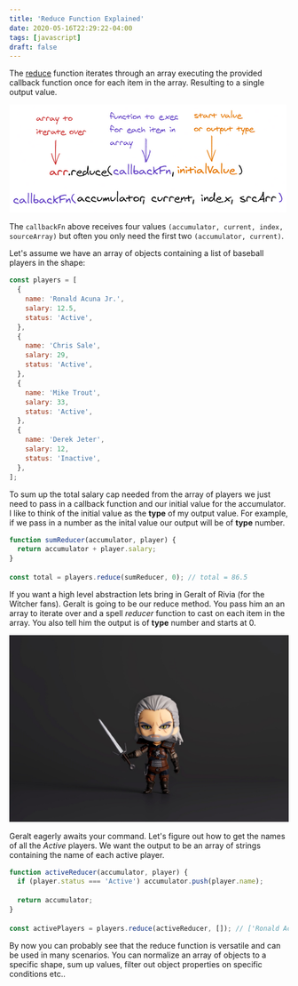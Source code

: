 ```yaml
---
title: 'Reduce Function Explained'
date: 2020-05-16T22:29:22-04:00
tags: [javascript]
draft: false
---
```


The [reduce](https://developer.mozilla.org/en-US/docs/Web/JavaScript/Reference/Global_Objects/Array/reduce) function iterates through an array executing the provided callback function once for each item in the array. Resulting to a single output value.

![Reduce function prototype](images/reduce-prototype.png)

The `callbackFn` above receives four values `(accumulator, current, index, sourceArray)` but often you only need the first two `(accumulator, current)`.

Let's assume we have an array of objects containing a list of baseball players in the shape:

```js
const players = [
  {
    name: 'Ronald Acuna Jr.',
    salary: 12.5,
    status: 'Active',
  },
  {
    name: 'Chris Sale',
    salary: 29,
    status: 'Active',
  },
  {
    name: 'Mike Trout',
    salary: 33,
    status: 'Active',
  },
  {
    name: 'Derek Jeter',
    salary: 12,
    status: 'Inactive',
  },
];
```

To sum up the total salary cap needed from the array of players we just need to pass in a callback function and our initial value for the accumulator. I like to think of the initial value as the **type** of my output value. For example, if we pass in a number as the inital value our output will be of **type** number.

```js
function sumReducer(accumulator, player) {
  return accumulator + player.salary;
}

const total = players.reduce(sumReducer, 0); // total = 86.5
```

If you want a high level abstraction lets bring in Geralt of Rivia (for the Witcher fans). Geralt is going to be our reduce method. You pass him an an array to iterate over and a spell _reducer_ function to cast on each item in the array. You also tell him the output is of **type** number and starts at 0.

![Geralt of Rivia](images/geralt.jpg)

Geralt eagerly awaits your command. Let's figure out how to get the names of all the _Active_ players. We want the output to be an array of strings containing the name of each active player.

```js
function activeReducer(accumulator, player) {
  if (player.status === 'Active') accumulator.push(player.name);

  return accumulator;
}

const activePlayers = players.reduce(activeReducer, []); // ['Ronald Acuna Jr.', 'Chris Sale', ...]
```

By now you can probably see that the reduce function is versatile and can be used in many scenarios. You can normalize an array of objects to a specific shape, sum up values, filter out object properties on specific conditions etc..
